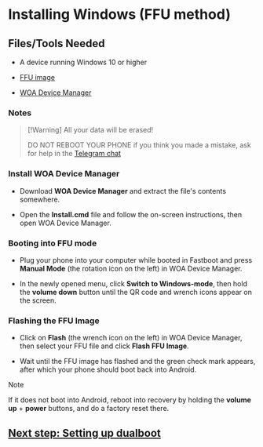 # Installing Windows (FFU method)

## Files/Tools Needed

- A device running Windows 10 or higher

- [FFU image](https://t.me/woavayuffu)

- [WOA Device Manager](https://github.com/woa-vayu/POCOX3Pro-Guides/releases/download/WDM/WOA_Device_Manager.zip)

### Notes
>
> [!Warning]
> All your data will be erased!
>
> DO NOT REBOOT YOUR PHONE if you think you made a mistake, ask for help in the [Telegram chat](https://t.me/windowsonvayu)

### Install WOA Device Manager

- Download **WOA Device Manager** and extract the file's contents somewhere.

- Open the **Install.cmd** file and follow the on-screen instructions, then open WOA Device Manager.

### Booting into FFU mode

- Plug your phone into your computer while booted in Fastboot and press **Manual Mode** (the rotation icon on the left) in WOA Device Manager.

- In the newly opened menu, click **Switch to Windows-mode**, then hold the **volume down** button until the QR code and wrench icons appear on the screen.

### Flashing the FFU Image

- Click on **Flash** (the wrench icon on the left) in WOA Device Manager, then select your FFU file and click **Flash FFU Image**.

- Wait until the FFU image has flashed and the green check mark appears, after which your phone should boot back into Android.

> [!Note]
> If it does not boot into Android, reboot into recovery by holding the **volume up** + **power** buttons, and do a factory reset there.

## [Next step: Setting up dualboot](4-dualboot.md)
